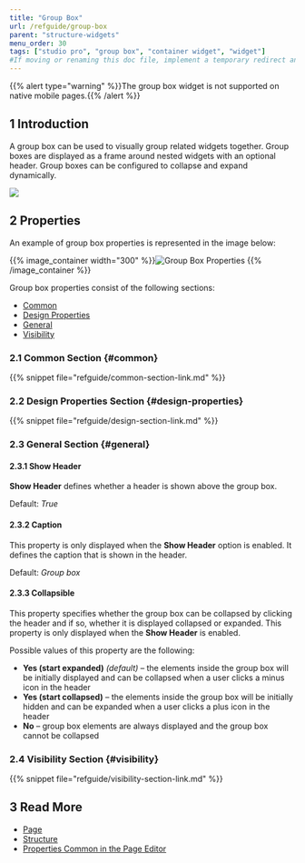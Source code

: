 ```yaml
---
title: "Group Box"
url: /refguide/group-box
parent: "structure-widgets"
menu_order: 30
tags: ["studio pro", "group box", "container widget", "widget"]
#If moving or renaming this doc file, implement a temporary redirect and let the respective team know they should update the URL in the product. See Mapping to Products for more details.
---
```


{{% alert type="warning" %}}The group box widget is not supported on native mobile pages.{{% /alert %}}

## 1 Introduction

A group box can be used to visually group related widgets together. Group boxes are displayed as a frame around nested widgets with an optional header. Group boxes can be configured to collapse and expand dynamically.

![](/attachments/refguide/modeling/pages/structure-widgets/group-box/group-box.jpg)

## 2 Properties

An example of group box properties is represented in the image below:

{{% image_container width="300" %}}![Group Box Properties](/attachments/refguide/modeling/pages/structure-widgets/group-box/group-box-properties.png)
{{% /image_container %}}

Group box properties consist of the following sections:

* [Common](#common)
* [Design Properties](#design-properties)
* [General](#general)
* [Visibility](#visibility)

### 2.1 Common Section {#common}

{{% snippet file="refguide/common-section-link.md" %}}

### 2.2 Design Properties Section {#design-properties}

{{% snippet file="refguide/design-section-link.md" %}} 

### 2.3 General Section {#general}

#### 2.3.1 Show Header

**Show Header** defines whether a header is shown above the group box. 

Default: *True*

#### 2.3.2 Caption

This property is only displayed when the **Show Header** option is enabled. It defines the caption that is shown in the header.

Default: *Group box*

#### 2.3.3 Collapsible

This property specifies whether the group box can be collapsed by clicking the header and if so, whether it is displayed collapsed or expanded. This property is only displayed when the **Show Header** is enabled.

Possible values of this property are the following:

* **Yes (start expanded)**  *(default)* – the elements inside the group box will be initially displayed and can be collapsed when a user clicks a minus icon in the header
* **Yes (start collapsed)** – the elements inside the group box will be initially hidden and can be expanded when a user clicks a plus icon in the header
* **No** – group box elements are always displayed and the group box cannot be collapsed

### 2.4 Visibility Section {#visibility}

{{% snippet file="refguide/visibility-section-link.md" %}}

## 3 Read More

* [Page](page)
* [Structure](structure-widgets)
* [Properties Common in the Page Editor](common-widget-properties)



